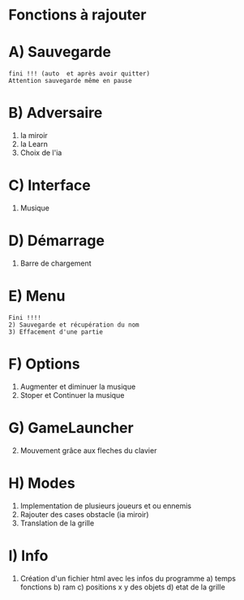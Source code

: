 # Fonctions à rajouter

# A) Sauvegarde
		
	fini !!! (auto  et après avoir quitter)
	Attention sauvegarde même en pause

# B) Adversaire
		
1) Ia miroir
2) Ia Learn
3) Choix de l'ia

# C) Interface 

1) Musique 

# D) Démarrage

1) Barre de chargement

# E) Menu
	Fini !!!!
	2) Sauvegarde et récupération du nom 
	3) Effacement d'une partie

# F) Options 

1) Augmenter et diminuer la musique 
2) Stoper et Continuer la musique

# G) GameLauncher
		
2) Mouvement grâce aux fleches du clavier 

#  H) Modes

1) Implementation de plusieurs joueurs et ou ennemis
2) Rajouter des cases obstacle (ia miroir)
3) Translation de la grille

# I) Info

1) Création d'un fichier html avec les infos du programme
   a) temps fonctions
   b) ram
   	c) positions x y des objets
   d) etat de la grille
